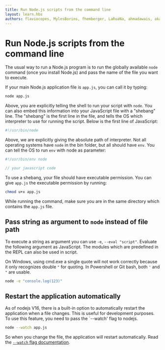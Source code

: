 ```yaml
---
title: Run Node.js scripts from the command line
layout: learn.hbs
authors: flaviocopes, MylesBorins, fhemberger, LaRuaNa, ahmadawais, akazyti, AugustinMauroy
---
```


# Run Node.js scripts from the command line

The usual way to run a Node.js program is to run the globally available `node` command (once you install Node.js) and pass the name of the file you want to execute.

If your main Node.js application file is `app.js`, you can call it by typing:

```bash
node app.js
```

Above, you are explicitly telling the shell to run your script with `node`. You can also embed this information into your JavaScript file with a "shebang" line. The "shebang" is the first line in the file, and tells the OS which interpreter to use for running the script. Below is the first line of JavaScript:

```js
#!/usr/bin/node
```

Above, we are explicitly giving the absolute path of interpreter. Not all operating systems have `node` in the bin folder, but all should have `env`. You can tell the OS to run `env` with node as parameter:

```js
#!/usr/bin/env node

// your javascript code
```

To use a shebang, your file should have executable permission. You can give `app.js` the executable permission by running:

```bash
chmod u+x app.js
```

While running the command, make sure you are in the same directory which contains the `app.js` file.

## Pass string as argument to `node` instead of file path

To execute a string as argument you can use `-e`, `--eval "script"`. Evaluate the following argument as JavaScript. The modules which are predefined in the REPL can also be used in script.

On Windows, using cmd.exe a single quote will not work correctly because it only recognizes double `"` for quoting. In Powershell or Git bash, both `'` and `"` are usable.

```bash
node -e "console.log(123)"
```

## Restart the application automatically

As of nodejs V16, there is a built-in option to automatically restart the application when a file changes. This is useful for development purposes.
To use this feature, you need to pass the `--watch' flag to nodejs.

```bash
node --watch app.js
```

So when you change the file, the application will restart automatically.
Read the [`--watch` flag documentation](https://nodejs.org/docs/latest/api/cli.html#--watch).
